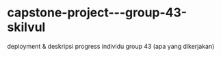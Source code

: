 # capstone-project---group-43-skilvul
deployment & deskripsi progress individu group 43 (apa yang dikerjakan)
